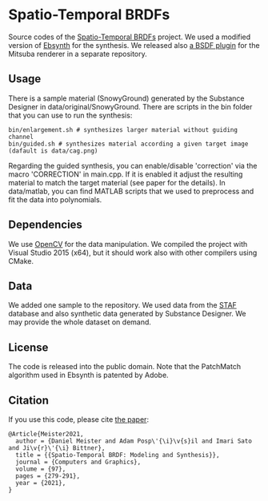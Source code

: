 # Spatio-Temporal BRDFs
Source codes of the <a href="https://www.sciencedirect.com/science/article/abs/pii/S0097849321000431">Spatio-Temporal BRDFs</a> project. 
We used a modified version of <a href="https://github.com/jamriska/ebsynth">Ebsynth</a> for the synthesis.
We released also <a href="https://github.com/meistdan/mitsuba-tsvbrdf">a BSDF plugin</a> for the Mitsuba renderer in a separate repository.

## Usage
There is a sample material (SnowyGround) generated by the Substance Designer in data/original/SnowyGround.
There are scripts in the bin folder that you can use to run the synthesis:
```
bin/enlargement.sh # synthesizes larger material without guiding channel
bin/guided.sh # synthesizes material according a given target image (dafault is data/cag.png)
```
Regarding the guided synthesis, you can enable/disable 'correction' via the macro 'CORRECTION' in main.cpp. If it is enabled it adjust the resulting material to match the target material (see paper for the details).
In data/matlab, you can find MATLAB scripts that we used to preprocess and fit the data into polynomials.

## Dependencies
We use <a href="https://opencv.org/">OpenCV</a> for the data manipulation.
We compiled the project with Visual Studio 2015 (x64), but it should work also with other compilers using CMake.

## Data
We added one sample to the repository. We used data from the <a href="https://www.cs.columbia.edu/CAVE/databases/staf/staf.php">STAF</a> database and also synthetic data generated by Substance Designer. We may provide the whole dataset on demand.

## License
The code is released into the public domain. Note that the PatchMatch algorithm used in Ebsynth is patented by Adobe.

## Citation
If you use this code, please cite <a href="https://www.sciencedirect.com/science/article/abs/pii/S0097849321000431">the paper</a>:
```
@Article{Meister2021,
  author = {Daniel Meister and Adam Posp\'{\i}\v{s}il and Imari Sato and Ji\v{r}\'{\i} Bittner},
  title = {{Spatio-Temporal BRDF: Modeling and Synthesis}},
  journal = {Computers and Graphics},
  volume = {97},
  pages = {279-291},
  year = {2021},
}
```
